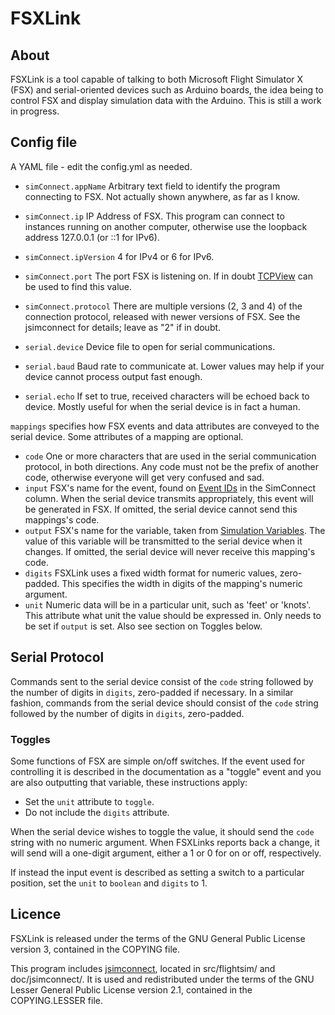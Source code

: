 # FSXLink #

## About ##
FSXLink is a tool capable of talking to both Microsoft Flight Simulator X (FSX) and serial-oriented devices such as Arduino boards, the idea being to control FSX and display simulation data with the Arduino. This is still a work in progress.

## Config file ##
A YAML file - edit the config.yml as needed.

- `simConnect.appName` Arbitrary text field to identify the program connecting to FSX. Not actually shown anywhere, as far as I know.
- `simConnect.ip` IP Address of FSX. This program can connect to instances running on another computer, otherwise use the loopback address 127.0.0.1 (or ::1 for IPv6).
- `simConnect.ipVersion` 4 for IPv4 or 6 for IPv6.
- `simConnect.port` The port FSX is listening on. If in doubt [TCPView](https://docs.microsoft.com/en-us/sysinternals/downloads/tcpview) can be used to find this value.
- `simConnect.protocol` There are multiple versions (2, 3 and 4) of the connection protocol, released with newer versions of FSX. See the jsimconnect for details; leave as "2" if in doubt.

- `serial.device` Device file to open for serial communications.
- `serial.baud` Baud rate to communicate at. Lower values may help if your device cannot process output fast enough.
- `serial.echo` If set to true, received characters will be echoed back to device. Mostly useful for when the serial device is in fact a human.

`mappings` specifies how FSX events and data attributes are conveyed to the serial device. Some attributes of a mapping are optional.
- `code` One or more characters that are used in the serial communication protocol, in both directions. Any code must not be the prefix of another code, otherwise everyone will get very confused and sad.
- `input` FSX's name for the event, found on [Event IDs](https://www.prepar3d.com/SDKv4/sdk/references/variables/event_ids.html) in the SimConnect column. When the serial device transmits appropriately, this event will be generated in FSX. If omitted, the serial device cannot send this mappings's code.
- `output` FSX's name for the variable, taken from [Simulation Variables](https://www.prepar3d.com/SDKv4/sdk/references/variables/simulation_variables.html). The value of this variable will be transmitted to the serial device when it changes. If omitted, the serial device will never receive this mapping's code.
- `digits` FSXLink uses a fixed width format for numeric values, zero-padded. This specifies the width in digits of the mapping's numeric argument.
- `unit` Numeric data will be in a particular unit, such as 'feet' or 'knots'. This attribute what unit the value should be expressed in. Only needs to be set if `output` is set. Also see section on Toggles below.

## Serial Protocol ##
Commands sent to the serial device consist of the `code` string followed by the number of digits in `digits`, zero-padded if necessary. In a similar fashion, commands from the serial device should consist of the `code` string followed by the number of digits in `digits`, zero-padded.

### Toggles ###
Some functions of FSX are simple on/off switches. If the event used for controlling it is described in the documentation as a "toggle" event and you are also outputting that variable, these instructions apply:
- Set the `unit` attribute to `toggle`.
- Do not include the `digits` attribute.

When the serial device wishes to toggle the value, it should send the `code` string with no numeric argument. When FSXLinks reports back a change, it will send will a one-digit argument, either a 1 or 0 for on or off, respectively.

If instead the input event is described as setting a switch to a particular position, set the `unit` to `boolean` and `digits` to 1.

## Licence ##
FSXLink is released under the terms of the GNU General Public License version 3, contained in the COPYING file.

This program includes [jsimconnect](https://github.com/mharj/jsimconnect), located in src/flightsim/ and doc/jsimconnect/. It is used and redistributed under the terms of the GNU Lesser General Public License version 2.1, contained in the COPYING.LESSER file.